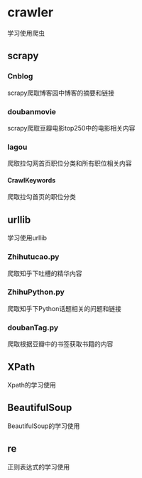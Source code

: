 # crawler
学习使用爬虫
## scrapy
### Cnblog
scrapy爬取博客园中博客的摘要和链接
### doubanmovie
scrapy爬取豆瓣电影top250中的电影相关内容
### lagou
爬取拉勾网首页职位分类和所有职位相关内容
#### CrawlKeywords
爬取拉勾首页的职位分类

## urllib
学习使用urllib
### Zhihutucao.py
爬取知乎下吐槽的精华内容
### ZhihuPython.py
爬取知乎下Python话题相关的问题和链接
### doubanTag.py
爬取根据豆瓣中的书签获取书籍的内容

## XPath
Xpath的学习使用
## BeautifulSoup
BeautifulSoup的学习使用
## re
正则表达式的学习使用
